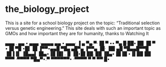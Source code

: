 # the_biology_project

This is a site for a school biology project on the topic: “Traditional selection versus genetic engineering.” This site deals with such an important topic as GMOs and how important they are for humanity, thanks to Watching It


▄▄▄ . ▄▄ •       ▄▄▄  ·▄▄▄▄   ▄▄ •  ▄▄▄·  ▐ ▄ 
▀▄.▀·▐█ ▀ ▪▪     ▀▄ █·██▪ ██ ▐█ ▀ ▪▐█ ▀█ •█▌▐█
▐▀▀▪▄▄█ ▀█▄ ▄█▀▄ ▐▀▀▄ ▐█· ▐█▌▄█ ▀█▄▄█▀▀█ ▐█▐▐▌
▐█▄▄▌▐█▄▪▐█▐█▌.▐▌▐█•█▌██. ██ ▐█▄▪▐█▐█ ▪▐▌██▐█▌
 ▀▀▀ ·▀▀▀▀  ▀█▄▀▪.▀  ▀▀▀▀▀▀• ·▀▀▀▀  ▀  ▀ ▀▀ █▪
